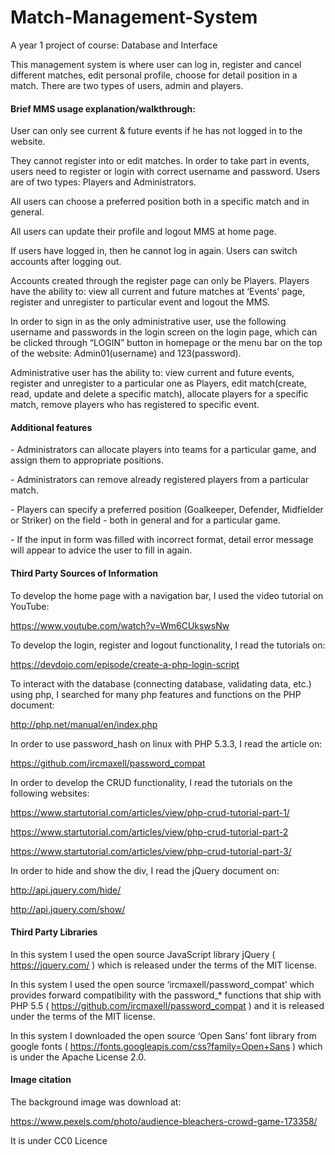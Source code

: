 # Match-Management-System
A year 1 project of course: Database and Interface

This management system is where user can log in, register and cancel different matches, edit personal profile, choose for detail position in a match. There are two types of users, admin and players.

#### Brief MMS usage explanation/walkthrough:  

User can only see current & future events if he has not logged in to the website. 

They cannot register into or edit matches. In order to take part in events, users need to register or login with correct username and password. Users are of two types: Players and Administrators.  

All users can choose a preferred position both in a specific match and in general.

All users can update their profile and logout MMS at home page. 

If users have logged in, then he cannot log in again. Users can switch accounts after logging out. 

Accounts created through the register page can only be Players. Players have the ability to: view all current and future matches at ‘Events’ page, register and unregister to particular event and logout the MMS. 

In order to sign in as the only administrative user, use the following username and passwords in the login screen on the login page, which can be clicked through “LOGIN” button in homepage or the menu bar on the top of the website: Admin01(username) and 123(password). 

Administrative user has the ability to: view current and future events, register and unregister to a particular one as Players, edit match(create, read, update and delete a specific match), allocate players for a specific match, remove players who has registered to specific event.

#### Additional features

\- Administrators can allocate players into teams for a particular game, and assign them to appropriate positions.

\- Administrators can remove already registered players from a particular match. 

\- Players can specify a preferred position (Goalkeeper, Defender, Midfielder or Striker) on the field - both in general and for a particular game. 

\- If the input in form was filled with incorrect format, detail error message will appear to advice the user to fill in again. 

#### Third Party Sources of Information 

To develop the home page with a navigation bar, I used the video tutorial on YouTube: 

https://www.youtube.com/watch?v=Wm6CUkswsNw 

To develop the login, register and logout functionality, I read the tutorials on: 

https://devdojo.com/episode/create-a-php-login-script

To interact with the database (connecting database, validating data, etc.) using php, I searched for many php features and functions on the PHP document:

http://php.net/manual/en/index.php

In order to use password_hash on linux with PHP 5.3.3, I read the article on:

https://github.com/ircmaxell/password_compat

In order to develop the CRUD functionality, I read the tutorials on the following websites:

https://www.startutorial.com/articles/view/php-crud-tutorial-part-1/ 

https://www.startutorial.com/articles/view/php-crud-tutorial-part-2 

https://www.startutorial.com/articles/view/php-crud-tutorial-part-3/ 

In order to hide and show the div, I read the jQuery document on:

 http://api.jquery.com/hide/

 http://api.jquery.com/show/ 

#### Third Party Libraries 

 In this system I used the open source JavaScript library jQuery ( https://jquery.com/ ) which is released under the terms of the MIT license. 

In this system I used the open source ‘ircmaxell/password_compat’ which provides forward compatibility with the password_* functions that ship with PHP 5.5 ( https://github.com/ircmaxell/password_compat ) and it is released under the terms of the MIT license.  

In this system I downloaded the open source ‘Open Sans’ font library from google fonts ( https://fonts.googleapis.com/css?family=Open+Sans ) which is under the Apache License 2.0. 

#### Image citation

The background image was download at:

https://www.pexels.com/photo/audience-bleachers-crowd-game-173358/

 It is under CC0 Licence

 